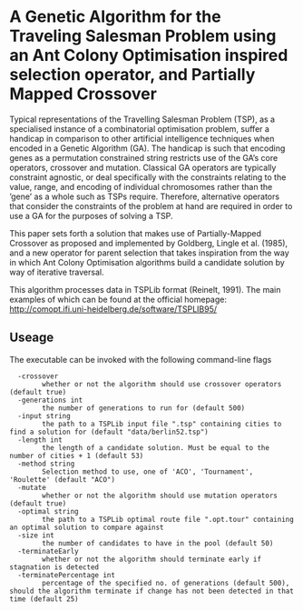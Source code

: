 # A Genetic Algorithm for the Traveling Salesman Problem using an Ant Colony Optimisation inspired selection operator, and Partially Mapped Crossover

Typical representations of the Travelling Salesman Problem (TSP), as a specialised
instance of a combinatorial optimisation problem, suffer a handicap in comparison
to other artificial intelligence techniques when encoded in a Genetic Algorithm
(GA). The handicap is such that encoding genes as a permutation constrained
string restricts use of the GA’s core operators, crossover and mutation. Classical GA
operators are typically constraint agnostic, or deal specifically with the constraints
relating to the value, range, and encoding of individual chromosomes rather than
the ’gene’ as a whole such as TSPs require. Therefore, alternative operators that
consider the constraints of the problem at hand are required in order to use a GA for
the purposes of solving a TSP.

This paper sets forth a solution that makes use of Partially-Mapped Crossover as
proposed and implemented by Goldberg, Lingle et al. (1985), and a new operator
for parent selection that takes inspiration from the way in which Ant Colony
Optimisation algorithms build a candidate solution by way of iterative traversal.

This algorithm processes data in TSPLib format (Reinelt, 1991). The main examples of which can be found at the official homepage:
http://comopt.ifi.uni-heidelberg.de/software/TSPLIB95/

## Useage
The executable can be invoked with the following command-line flags
```
  -crossover
        whether or not the algorithm should use crossover operators (default true)
  -generations int
        the number of generations to run for (default 500)
  -input string
        the path to a TSPLib input file ".tsp" containing cities to find a solution for (default "data/berlin52.tsp")
  -length int
        the length of a candidate solution. Must be equal to the number of cities + 1 (default 53)
  -method string
        Selection method to use, one of 'ACO', 'Tournament', 'Roulette' (default "ACO")
  -mutate
        whether or not the algorithm should use mutation operators (default true)
  -optimal string
        the path to a TSPLib optimal route file ".opt.tour" containing an optimal solution to compare against
  -size int
        the number of candidates to have in the pool (default 50)
  -terminateEarly
        whether or not the algorithm should terminate early if stagnation is detected
  -terminatePercentage int
        percentage of the specified no. of generations (default 500), should the algorithm terminate if change has not been detected in that time (default 25)
```